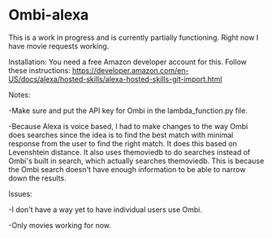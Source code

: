 # Ombi-alexa

This is a work in progress and is currently partially functioning. Right now I have movie requests working.

Installation:
You need a free Amazon developer account for this. Follow these instructions:
https://developer.amazon.com/en-US/docs/alexa/hosted-skills/alexa-hosted-skills-git-import.html

Notes:

-Make sure and put the API key for Ombi in the lambda_function.py file.

-Because Alexa is voice based, I had to make changes to the way Ombi does searches since the idea is to find the best match with minimal response from the user to find the right match. It does this based on Levenshtein distance. It also uses themoviedb to do searches instead of Ombi's built in search, which actually searches themoviedb. This is because the Ombi search doesn't have enough information to be able to narrow down the results.

Issues:

-I don't have a way yet to have individual users use Ombi. 

-Only movies working for now.
